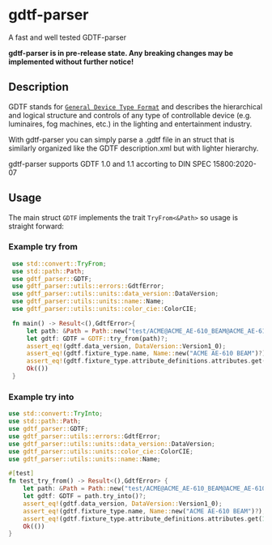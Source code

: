 # gdtf-parser

 A fast and well tested GDTF-parser

 **gdtf-parser is in pre-release state. Any breaking changes may be implemented without further notice!**

 ## Description
 GDTF stands for [`General Device Type Format`] and describes the hierarchical and logical structure and controls of any type of controllable device (e.g. luminaires, fog machines, etc.) in the lighting and entertainment industry.

 With gdtf-parser you can simply parse a .gdtf file in an struct that is similarly organized like the GDTF description.xml but with lighter hierarchy.

 gdtf-parser supports GDTF 1.0 and 1.1 accorting to DIN SPEC 15800:2020-07

 [`General Device Type Format`]: https://www.gdtf-share.com

 ## Usage
 The main struct `GDTF` implements the trait `TryFrom<&Path>` so usage is straight forward:

 ### Example try from

```rust
 use std::convert::TryFrom;
 use std::path::Path;
 use gdtf_parser::GDTF;
 use gdtf_parser::utils::errors::GdtfError;
 use gdtf_parser::utils::units::data_version::DataVersion;
 use gdtf_parser::utils::units::name::Name;
 use gdtf_parser::utils::units::color_cie::ColorCIE;

 fn main() -> Result<(),GdtfError>{
     let path: &Path = Path::new("test/ACME@ACME_AE-610_BEAM@ACME_AE-610_BEAM.gdtf");
     let gdtf: GDTF = GDTF::try_from(path)?;
     assert_eq!(gdtf.data_version, DataVersion::Version1_0);
     assert_eq!(gdtf.fixture_type.name, Name::new("ACME AE-610 BEAM")?);
     assert_eq!(gdtf.fixture_type.attribute_definitions.attributes.get(18).unwrap().color.unwrap(), ColorCIE{x:0.3127, y:0.329, Y:100.0});
     Ok(())
 }
 ```

 ### Example try into

 ```rust
use std::convert::TryInto;
use std::path::Path;
use gdtf_parser::GDTF;
use gdtf_parser::utils::errors::GdtfError;
use gdtf_parser::utils::units::data_version::DataVersion;
use gdtf_parser::utils::units::color_cie::ColorCIE;
use gdtf_parser::utils::units::name::Name;

#[test]
fn test_try_from() -> Result<(),GdtfError> {
     let path: &Path = Path::new("test/ACME@ACME_AE-610_BEAM@ACME_AE-610_BEAM.gdtf");
     let gdtf: GDTF = path.try_into()?;
     assert_eq!(gdtf.data_version, DataVersion::Version1_0);
     assert_eq!(gdtf.fixture_type.name, Name::new("ACME AE-610 BEAM")?);
     assert_eq!(gdtf.fixture_type.attribute_definitions.attributes.get(18).unwrap().color.unwrap(), ColorCIE{x:0.3127, y:0.329, Y:100.0});
     Ok(())
}
 ```


